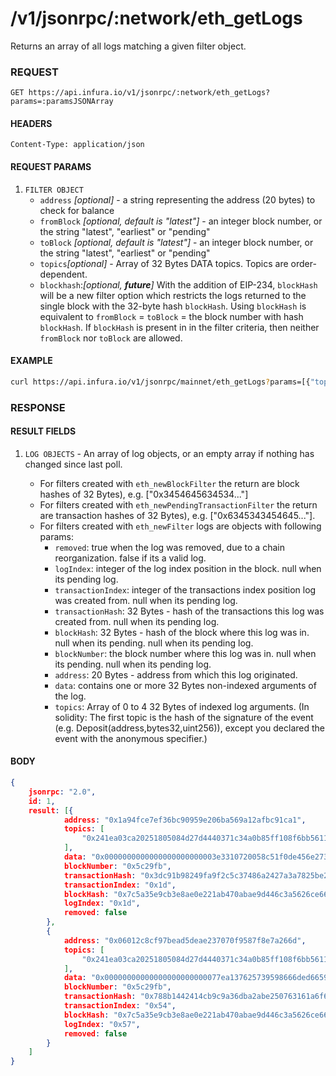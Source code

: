 # /v1/jsonrpc/:network/eth_getLogs

Returns an array of all logs matching a given filter object.

### REQUEST

`GET https://api.infura.io/v1/jsonrpc/:network/eth_getLogs?params=:paramsJSONArray`

#### HEADERS

`Content-Type: application/json`

#### REQUEST PARAMS
1. `FILTER OBJECT`
    - `address` _[optional]_ - a string representing the address (20 bytes) to check for balance
    - `fromBlock` _[optional, default is "latest"]_ - an integer block number, or the string "latest", "earliest" or "pending"
    - `toBlock` _[optional, default is "latest"]_ - an integer block number, or the string "latest", "earliest" or "pending"
    - `topics`_[optional]_ - Array of 32 Bytes DATA topics. Topics are order-dependent. 
    - `blockhash`:_[optional, **_future_**]_ With the addition of EIP-234, `blockHash` will be a new filter option which restricts the logs returned to the single block with the 32-byte hash `blockHash`. Using `blockHash` is equivalent to `fromBlock` = `toBlock` = the block number with hash `blockHash`. If `blockHash` is present in in the filter criteria, then neither `fromBlock` nor `toBlock` are allowed.

#### EXAMPLE
```bash
curl https://api.infura.io/v1/jsonrpc/mainnet/eth_getLogs?params=[{"topics":["0x241ea03ca20251805084d27d4440371c34a0b85ff108f6bb5611248f73818b80"]}]
```

### RESPONSE

#### RESULT FIELDS
1. `LOG OBJECTS` - An array of log objects, or an empty array if nothing has changed since last poll.
    
    - For filters created with `eth_newBlockFilter` the return are block hashes of 32 Bytes), e.g. ["0x3454645634534..."]
    - For filters created with `eth_newPendingTransactionFilter` the return are transaction hashes of 32 Bytes), e.g. ["0x6345343454645..."].
    - For filters created with `eth_newFilter` logs are objects with following params:
        - `removed`: true when the log was removed, due to a chain reorganization. false if its a valid log.
        - `logIndex`: integer of the log index position in the block. null when its pending log.
        - `transactionIndex`: integer of the transactions index position log was created from. null when its pending log.
        - `transactionHash`: 32 Bytes - hash of the transactions this log was created from. null when its pending log.
        - `blockHash`: 32 Bytes - hash of the block where this log was in. null when its pending. null when its pending log.
        - `blockNumber`: the block number where this log was in. null when its pending. null when its pending log.
        - `address`: 20 Bytes - address from which this log originated.
        - `data`: contains one or more 32 Bytes non-indexed arguments of the log.
        - `topics`: Array of 0 to 4 32 Bytes of indexed log arguments. (In solidity: The first topic is the hash of the signature of the event (e.g. Deposit(address,bytes32,uint256)), except you declared the event with the anonymous specifier.)

#### BODY

```json
{
    jsonrpc: "2.0",
    id: 1,
    result: [{
            address: "0x1a94fce7ef36bc90959e206ba569a12afbc91ca1",
            topics: [
                "0x241ea03ca20251805084d27d4440371c34a0b85ff108f6bb5611248f73818b80"
            ],
            data: "0x0000000000000000000000003e3310720058c51f0de456e273c626cdd35065700000000000000000000000000000000000000000000000000000000000003185000000000000000000000000000000000000000000000000000000000000318200000000000000000000000000000000000000000000000000000000005c2a23",
            blockNumber: "0x5c29fb",
            transactionHash: "0x3dc91b98249fa9f2c5c37486a2427a3a7825be240c1c84961dfb3063d9c04d50",
            transactionIndex: "0x1d",
            blockHash: "0x7c5a35e9cb3e8ae0e221ab470abae9d446c3a5626ce6689fc777dcffcab52c70",
            logIndex: "0x1d",
            removed: false
        },
        {
            address: "0x06012c8cf97bead5deae237070f9587f8e7a266d",
            topics: [
                "0x241ea03ca20251805084d27d4440371c34a0b85ff108f6bb5611248f73818b80"
            ],
            data: "0x00000000000000000000000077ea137625739598666ded665953d26b3d8e374400000000000000000000000000000000000000000000000000000000000749ff00000000000000000000000000000000000000000000000000000000000a749d00000000000000000000000000000000000000000000000000000000005c2a0f",
            blockNumber: "0x5c29fb",
            transactionHash: "0x788b1442414cb9c9a36dba2abe250763161a6f6395788a2e808f1b34e92beec1",
            transactionIndex: "0x54",
            blockHash: "0x7c5a35e9cb3e8ae0e221ab470abae9d446c3a5626ce6689fc777dcffcab52c70",
            logIndex: "0x57",
            removed: false
        }
    ]
}
```
